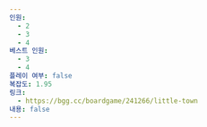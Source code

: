 ```yaml
---
인원:
  - 2
  - 3
  - 4
베스트 인원:
  - 3
  - 4
플레이 여부: false
복잡도: 1.95
링크:
  - https://bgg.cc/boardgame/241266/little-town
내용: false
---
```

